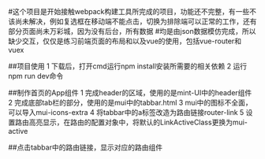 #这个项目是开始接触webpack构建工具所完成的项目，功能还不完整，有一些不该尚未解决，例如复选框在移动端不能点击，切换为排除端可以正常的工作，还有部分页面尚未万彩城，因为没有后台，所有数据
#均是由json数据模仿完成，所以缺少交互，仅仅是练习前端页面的布局和以及vue的使用，包括vue-router和vuex

##项目使用
1 下载后，打开cmd运行npm install安装所需要的相关依赖
2 运行npm run dev命令


##制作首页的App组件
1 完成header的区域，使用的是mint-UI中的header组件
2 完成底部tab栏的部分，使用的是mui中的tabbar.html
3 mui中的图标不全面，可以导入mui-icons-extra
4 将tabbar中的a标签改造为路由链接router-link
5 设置路由高亮显示，在路由的配置对象中，将默认的LinkActiveClass更换为mui-active

##点击tabbar中的路由链接，显示对应的路由组件
